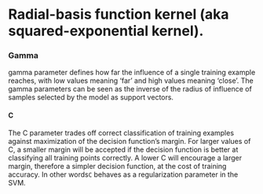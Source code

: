 # Radial-basis function kernel (aka squared-exponential kernel).

### Gamma
gamma parameter defines how far the influence of a single training example reaches, with low values meaning ‘far’ and 
high values meaning ‘close’. The gamma parameters can be seen as the inverse of the radius of influence of samples 
selected by the model as support vectors.

#### C
The C parameter trades off correct classification of training examples against maximization of the decision function’s 
margin. For larger values of C, a smaller margin will be accepted if the decision function is better at classifying all 
training points correctly. A lower C will encourage a larger margin, therefore a simpler decision function, at the cost 
of training accuracy. In other words``C`` behaves as a regularization parameter in the SVM.